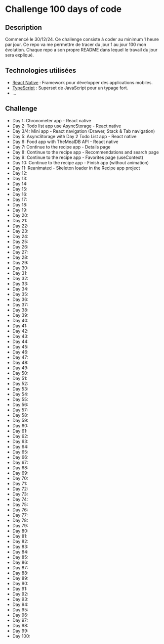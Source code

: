 # Challenge 100 days of code

## Description

Commencé le 30/12/24.
Ce challenge consiste à coder au minimum 1 heure par jour. Ce repo va me permettre de tracer du jour 1 au jour 100 mon évolution.
Chaque repo a son propre README dans lequel le travail du jour sera expliqué.

## Technologies utilisées

- [React Native](https://reactnative.dev/) : Framework pour développer des applications mobiles.
- [TypeScript](https://www.typescriptlang.org/) : Superset de JavaScript pour un typage fort.
- ...

## Challenge

- Day 1: Chronometer app - React native
- Day 2: Todo list app use AsyncStorage - React native
- Day 3/4: Mini app - React navigation (Drawer, Stack & Tab navigation)
- Day 5: AsyncStorage with Day 2 Todo List app - React native
- Day 6: Food app with TheMealDB API - React native
- Day 7: Continue to the recipe app - Details page
- Day 8: Continue to the recipe app - Recommendations and search page
- Day 9: Continue to the recipe app - Favorites page (useContext)
- Day 10: Continue to the recipe app - Finish app (without animation)
- Day 11: Reanimated - Skeleton loader in the Recipe app project
- Day 12:
- Day 13:
- Day 14:
- Day 15:
- Day 16:
- Day 17:
- Day 18:
- Day 19:
- Day 20:
- Day 21:
- Day 22:
- Day 23:
- Day 24:
- Day 25:
- Day 26:
- Day 27:
- Day 28:
- Day 29:
- Day 30:
- Day 31:
- Day 32:
- Day 33:
- Day 34:
- Day 35:
- Day 36:
- Day 37:
- Day 38:
- Day 39:
- Day 40:
- Day 41:
- Day 42:
- Day 43:
- Day 44:
- Day 45:
- Day 46:
- Day 47:
- Day 48:
- Day 49:
- Day 50:
- Day 51:
- Day 52:
- Day 53:
- Day 54:
- Day 55:
- Day 56:
- Day 57:
- Day 58:
- Day 59:
- Day 60:
- Day 61:
- Day 62:
- Day 63:
- Day 64:
- Day 65:
- Day 66:
- Day 67:
- Day 68:
- Day 69:
- Day 70:
- Day 71:
- Day 72:
- Day 73:
- Day 74:
- Day 75:
- Day 76:
- Day 77:
- Day 78:
- Day 79:
- Day 80:
- Day 81:
- Day 82:
- Day 83:
- Day 84:
- Day 85:
- Day 86:
- Day 87:
- Day 88:
- Day 89:
- Day 90:
- Day 91:
- Day 92:
- Day 93:
- Day 94:
- Day 95:
- Day 96:
- Day 97:
- Day 98:
- Day 99:
- Day 100:
